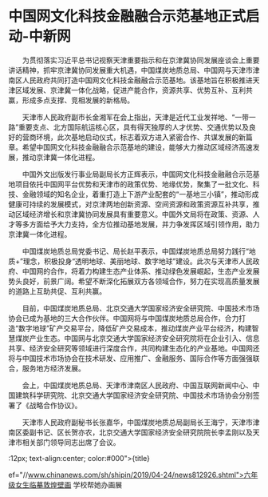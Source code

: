 # 中国网文化科技金融融合示范基地正式启动-中新网

　　为贯彻落实习近平总书记视察天津重要指示和在京津冀协同发展座谈会上重要讲话精神，抓牢京津冀协同发展重大机遇，中国煤炭地质总局、中国网与天津市津南区人民政府共同打造中国网文化科技金融融合示范基地。该基地旨在积极推进天津区域发展、京津冀一体化战略，促进产能合作，资源共享、优势互补、互利共赢，形成多点支撑、竞相发展的新格局。

　　天津市人民政府副市长金湘军在会上指出，天津是近代工业发祥地、“一带一路”重要支点、北方国际航运核心区，具有得天独厚的人才优势、交通优势以及良好的营商环境，此次基地启动仪式，标志着双方进入紧密合作、共谋发展的新篇章。希望中国网文化科技金融融合示范基地的建设，能够大力推动区域经济高速发展，推动京津冀一体化进程。

　　中国外文出版发行事业局副局长方正辉表示，中国网文化科技金融融合示范基地项目依托中国网平台优势和天津市的政策优势、地缘优势，聚集了一批文化、科技、金融领域的知名企业，着重打造上下游产业配套的“一基地三小镇”，推动形成健康可持续的发展模式，对京津两地创新资源、空间资源和政策资源互补共享，推动区域经济增长和京津冀协同发展具有重要意义。中国外文局将在政策、资源、人才等多方面给予大力支持，全方位推动基地发展，并力争发挥区域引领作用，助力京津冀一体化进程。

　　中国煤炭地质总局党委书记、局长赵平表示，中国煤炭地质总局努力践行“地质+”理念，积极投身“透明地球、美丽地球、数字地球”建设。此次与天津市人民政府、中国网的合作，将着力构建生态产业体系、推动绿色发展崛起，生态产业发展势头良好，前景广阔。希望不断深化拓展双方各领域合作，努力在实现高质量发展的道路上互助共促、互利共赢。

　　目前，中国煤炭地质总局、北京交通大学国家经济安全研究院、中国技术市场协会已成为基地的三大合作伙伴。中国网将与中国煤炭地质总局合作，合力打造“数字地球”矿产交易平台，降低矿产交易成本，推动煤炭产业平台经济，构建智慧煤炭产业生态。中国网与北京交通大学国家经济安全研究院将在企业引入、信息共享、经济安全研究等领域进行深度合作，共同构建生态化的产业基地。中国网还将与中国技术市场协会在技术研发、应用推广、金融服务、国际合作等方面强强联合，服务地方经济发展。

　　会上，中国煤炭地质总局、天津市津南区人民政府、中国互联网新闻中心、中国建筑科学研究院、北京交通大学国家经济安全研究院、中国技术市场协会分别签署了《战略合作协议》。

　　天津市人民政府副秘书长张嘉华，中国煤炭地质总局副局长王海宁，天津市津南区委副书记、区长贺亦农，北京交通大学国家经济安全研究院院长李孟刚以及天津市相关部门领导同志出席了会议。

:12px; text-align:center; color:#000">{title}

ef="//www.chinanews.com/sh/shipin/2019/04-24/news812926.shtml">六年级女生临摹敦煌壁画 学校帮她办画展
